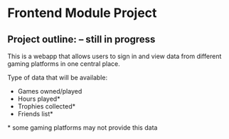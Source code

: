 # Frontend Module Project

## Project outline: – still in progress
This is a webapp that allows users to sign in and view data from different gaming platforms in one central place.

Type of data that will be available:
- Games owned/played
- Hours played*
- Trophies collected*
- Friends list*

\* some gaming platforms may not provide this data
